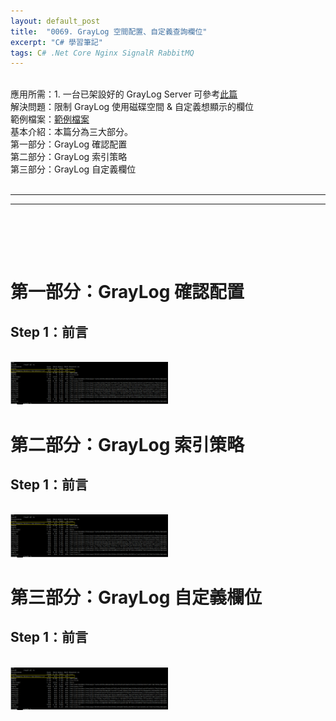 ```yaml
---
layout: default_post
title:  "0069. GrayLog 空間配置、自定義查詢欄位"
excerpt: "C# 學習筆記"
tags: C# .Net Core Nginx SignalR RabbitMQ
---
```

<div class="summary">
<br/>應用所需：1. 一台已架設好的 GrayLog Server 可參考<a href="https://gotoa1234.github.io//2023/10/28/1.html">此篇</a>
<br/>解決問題：限制 GrayLog 使用磁碟空間 & 自定義想顯示的欄位
<br/>範例檔案：<a href="https://github.com/gotoa1234/MyBlogExample/tree/main/GrayLogSendLogExample">範例檔案</a> 
<br/>基本介紹：本篇分為三大部分。
<br/>第一部分：GrayLog 確認配置
<br/>第二部分：GrayLog 索引策略
<br/>第三部分：GrayLog 自定義欄位

</div>

<div class="title">
    <br/><hr class="titleinner">
	<span></span>
	<hr class="titleinner"><br/>
</div>

<br/><br/>
<h1>第一部分：GrayLog 確認配置</h1>

<h2>Step 1：前言</h2>
<br/> <img src="/assets/image/LearnNote/2024_07_06/001.png" width="50%" height="50%" />
<br/>


<h1>第二部分：GrayLog 索引策略</h1>

<h2>Step 1：前言</h2>
<br/> <img src="/assets/image/LearnNote/2024_07_06/001.png" width="50%" height="50%" />
<br/>



<h1>第三部分：GrayLog 自定義欄位</h1>

<h2>Step 1：前言</h2>
<br/> <img src="/assets/image/LearnNote/2024_07_06/001.png" width="50%" height="50%" />
<br/>

